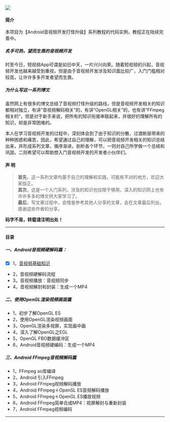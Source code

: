 
![](https://github.com/ChenLittlePing/LearningVideo/blob/master/cover.jpg)

#### 简介

本项目为【Android音视频开发打怪升级】系列教程的代码实例，教程正在陆续完善中。

##### 炙手可热，望而生畏的音视频开发

时至今日，短视频App可谓是如日中天，一片兴兴向荣。随着短视频的兴起，音视频开发也越来越受到重视，但是由于音视频开发涉及知识面比较广，入门门槛相对较高，让许许多多开发者望而生畏。

##### 为什么写这一系列博文

虽然网上有很多的博文总结了音视频打怪升级的路线，但是音视频开发相关的知识都相对独立，有讲“音视频解码相关”的，有讲“OpenGL相关”的，也有讲“FFmpeg相关的”，但是对于新手来说，把所有的知识衔接串联起来，并很好的理解所有的知识，却是非常困难的。

本人在学习音视频开发的过程中，深刻体会到了由于知识的分散，过渡断层带来的种种困惑和痛苦，因此，希望通过自己的理解，可以把音视频开发相关的知识总结出来，并形成系列文章，循序渐进，剖析各个环节，一则对自己所学做一个总结和巩固，二则希望可以帮助想入门音视频开发的开发者小伙伴们。

#### 声 明

> **首先**，这一系列文章均基于自己的理解和实践，可能有不对的地方，欢迎大家指正。  
**其次**，这是一个入门系列，涉及的知识也仅限于够用，深入的知识网上也有许许多多的博文供大家学习了。  
**最后**，写文章过程中，会借鉴参考其他人分享的文章，会在文章最后列出，感谢这些作者的分享。

**码字不易，转载请注明出处！**

---

#### 目录
##### 一、Android音视频硬解码篇：
  - [x] 1，[音视频基础知识](https://www.jianshu.com/p/1749d2d43ecb)
  - 2，音视频硬解码流程
  - 3，音视频播放：音视频同步
  - 4，音视频解封和封装：生成一个MP4
  
##### 二、使用OpenGL渲染视频画面篇
  - 1，初步了解OpenGL ES
  - 2，使用OpenGL渲染视频画面
  - 3，OpenGL渲染多视屏，实现画中画
  - 4，深入了解OpenGL之EGL
  - 5，OpenGL FBO数据缓冲区
  - 6，Android音视频硬编码：生成一个MP4

##### 三、Android FFmpeg音视频解码篇
  - 1，FFmpeg so库编译
  - 2，Android 引入FFmpeg
  - 3，Android FFmpeg视频解码播放
  - 4，Android FFmpeg＋OpenSL ES音频解码播放
  - 5，Android FFmpeg＋OpenGL ES播放视频
  - 6，Android FFmpeg简单合成MP4：视屏解封与重新封装
  - 7，Android FFmpeg视频编码
---